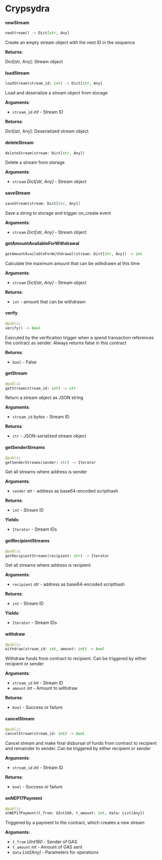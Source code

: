 <a name="Crypsydra"></a>
# Crypsydra

<a name="Crypsydra.newStream"></a>
#### newStream

```python
newStream() -> Dict[str, Any]
```

Create an empty stream object with the next ID in the sequence

**Returns**:

  Dict[str, Any]: Stream object

<a name="Crypsydra.loadStream"></a>
#### loadStream

```python
loadStream(stream_id: int) -> Dict[str, Any]
```

Load and deserialize a stream object from storage

**Arguments**:

- `stream_id` _int_ - Stream ID
  

**Returns**:

  Dict[str, Any]: Deserialized stream object

<a name="Crypsydra.deleteStream"></a>
#### deleteStream

```python
deleteStream(stream: Dict[str, Any])
```

Delete a stream from storage

**Arguments**:

- `stream` _Dict[str, Any]_ - Stream object

<a name="Crypsydra.saveStream"></a>
#### saveStream

```python
saveStream(stream: Dict[str, Any])
```

Save a string to storage and trigger on_create event

**Arguments**:

- `stream` _Dict[str, Any]_ - Stream object

<a name="Crypsydra.getAmountAvailableForWithdrawal"></a>
#### getAmountAvailableForWithdrawal

```python
getAmountAvailableForWithdrawal(stream: Dict[str, Any]) -> int
```

Calculate the maximum amount that can be withdrawn at this time

**Arguments**:

- `stream` _Dict[str, Any]_ - Stream object
  

**Returns**:

- `int` - amount that can be withdrawn

<a name="Crypsydra.verify"></a>
#### verify

```python
@public
verify() -> bool
```

Executed by the verification trigger when a spend transaction references
the contract as sender. Always returns false in this contract

**Returns**:

- `bool` - False

<a name="Crypsydra.getStream"></a>
#### getStream

```python
@public
getStream(stream_id: int) -> str
```

Return a stream object as JSON string

**Arguments**:

- `stream_id` _bytes_ - Stream ID
  

**Returns**:

- `str` - JSON-serialized stream object

<a name="Crypsydra.getSenderStreams"></a>
#### getSenderStreams

```python
@public
getSenderStreams(sender: str) -> Iterator
```

Get all streams where address is sender

**Arguments**:

- `sender` _str_ - address as base64-encoded scripthash
  

**Returns**:

- `int` - Stream ID
  

**Yields**:

- `Iterator` - Stream IDs

<a name="Crypsydra.getRecipientStreams"></a>
#### getRecipientStreams

```python
@public
getRecipientStreams(recipient: str) -> Iterator
```

Get all streams where address is recipient

**Arguments**:

- `recipient` _str_ - address as base64-encoded scripthash
  

**Returns**:

- `int` - Stream ID
  

**Yields**:

- `Iterator` - Stream IDs

<a name="Crypsydra.withdraw"></a>
#### withdraw

```python
@public
withdraw(stream_id: int, amount: int) -> bool
```

Withdraw funds from contract to recipient. Can be triggered by
either recipient or sender

**Arguments**:

- `stream_id` _int_ - Stream ID
- `amount` _int_ - Amount to withdraw
  

**Returns**:

- `bool` - Success or failure

<a name="Crypsydra.cancelStream"></a>
#### cancelStream

```python
@public
cancelStream(stream_id: int) -> bool
```

Cancel stream and make final disbursal of funds from contract
to recipient and remainder to sender. Can be triggered by
either recipient or sender

**Arguments**:

- `stream_id` _int_ - Stream ID
  

**Returns**:

- `bool` - Success or failure

<a name="Crypsydra.onNEP17Payment"></a>
#### onNEP17Payment

```python
@public
onNEP17Payment(t_from: UInt160, t_amount: int, data: List[Any])
```

Triggered by a payment to the contract, which creates a new stream

**Arguments**:

- `t_from` _UInt160_ - Sender of GAS
- `t_amount` _int_ - Amount of GAS sent
- `data` _List[Any]_ - Parameters for operations

